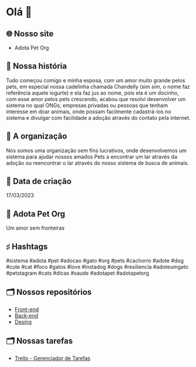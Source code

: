 # Olá 👋

## 🌐 **Nosso site**
- Adota Pet Org

## 🐶 **Nossa história**

Tudo começou comigo e minha esposa, com um amor muito grande pelos pets, em especial nossa cadelinha chamada Chandelly (sim sim, o nome faz referência aquele iogurte) e ela faz jus ao nome, pois ela é um docinho, com esse amor pelos pets crescendo, acabou que resolvi desenvolver um sistema no qual ONGs, empresas privadas ou pessoas que tenham interesse em doar animais, onde possam facilmente cadastrá-los no sistema e divulgar com facilidade a adoção através do contato pela internet.


## 🏡 **A organização**

Nós somos uma organização sem fins lucrativos, onde desenvolvemos um sistema para ajudar nossos amados Pets a encontrar um lar através da adoção ou reencontrar o lar através do nosso sistema de busca de animais.

## 📆 **Data de criação**

17/03/2023

## 💛 **Adota Pet Org**

Um amor sem fronteiras

## ♯ **Hashtags**

#sistema #adota #pet #adocao #gato #org #pets #cachorro #adote #dog #cute #cat #foco #gatos #love #instadog #dogs #resiliencia #adoteumgato #petstagram #cats #dicas #saude #adotapet #adotapetorg

## 🗂 **Nossos repositórios**

- [Front-end](https://github.com/codingw3/adotapetorg-front-end)
- [Back-end](https://github.com/codingw3/adotapetorg-back-end)
- [Desing](https://github.com/codingw3/adotapetorg-design)

## 🗂 **Nossas tarefas**

- [Trello - Gerenciador de Tarefas](https://trello.com/b/EN1OEeiA/sistema-de-ado%C3%A7%C3%A3o-de-pet)
